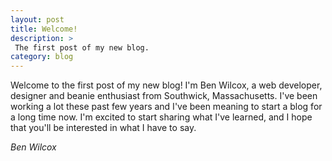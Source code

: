```yaml
---
layout: post
title: Welcome!
description: >
 The first post of my new blog.
category: blog
---
```

Welcome to the first post of my new blog! I'm Ben Wilcox, a web developer, designer and beanie enthusiast from Southwick, Massachusetts. I've been working a lot these past few years and I've been meaning to start a blog for a long time now. I'm excited to start sharing what I've learned, and I hope that you'll be interested in what I have to say.

_Ben Wilcox_

